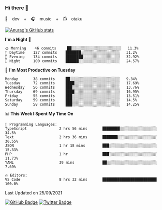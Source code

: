 ### Hi there 👋

🚀　dev　+　🎧　music　+　📺　otaku


[![Anurag's GitHub stats](https://github-readme-stats.vercel.app/api?username=koheitasaka&count_private=true&show_icons=true&theme=monokai)](https://github.com/koheitasaka/github-readme-stats)

<!--START_SECTION:waka-->
**I'm a Night 🦉** 

```text
🌞 Morning    46 commits     ██░░░░░░░░░░░░░░░░░░░░░░░   11.3% 
🌆 Daytime    127 commits    ███████░░░░░░░░░░░░░░░░░░   31.2% 
🌃 Evening    134 commits    ████████░░░░░░░░░░░░░░░░░   32.92% 
🌙 Night      100 commits    ██████░░░░░░░░░░░░░░░░░░░   24.57%

```
📅 **I'm Most Productive on Tuesday** 

```text
Monday       38 commits     ██░░░░░░░░░░░░░░░░░░░░░░░   9.34% 
Tuesday      72 commits     ████░░░░░░░░░░░░░░░░░░░░░   17.69% 
Wednesday    56 commits     ███░░░░░░░░░░░░░░░░░░░░░░   13.76% 
Thursday     69 commits     ████░░░░░░░░░░░░░░░░░░░░░   16.95% 
Friday       55 commits     ███░░░░░░░░░░░░░░░░░░░░░░   13.51% 
Saturday     59 commits     ███░░░░░░░░░░░░░░░░░░░░░░   14.5% 
Sunday       58 commits     ███░░░░░░░░░░░░░░░░░░░░░░   14.25%

```


📊 **This Week I Spent My Time On** 

```text
💬 Programming Languages: 
TypeScript               2 hrs 56 mins       ████████░░░░░░░░░░░░░░░░░   34.5% 
Text                     2 hrs 36 mins       ███████░░░░░░░░░░░░░░░░░░   30.55% 
JSON                     1 hr 18 mins        ███░░░░░░░░░░░░░░░░░░░░░░   15.33% 
PHP                      1 hr                ███░░░░░░░░░░░░░░░░░░░░░░   11.73% 
YAML                     39 mins             ██░░░░░░░░░░░░░░░░░░░░░░░   7.69%

🔥 Editors: 
VS Code                  8 hrs 32 mins       █████████████████████████   100.0%

```


 Last Updated on 25/09/2021
<!--END_SECTION:waka-->

[![GitHub Badge](https://img.shields.io/badge/GitHub-100000?style=for-the-badge&logo=github&logoColor=white)](https://github.com/koheitasaka)
[![Twitter Badge](https://img.shields.io/badge/Twitter-1DA1F2?style=for-the-badge&logo=twitter&logoColor=white)](https://twitter.com/sleep_asleep_)
